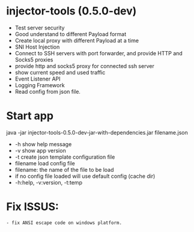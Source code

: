 # injector-tools (0.5.0-dev)


 - Test server security
 - Good understand to different Payload format
 - Create local proxy with different Payload at a time
 - SNI Host Injection
 - Connect to SSH servers with port forwarder, and provide HTTP and Socks5 proxies
 - provide http and socks5 proxy for connected ssh server
 - show current speed and used traffic
 - Event Listener API
 - Logging Framework
 - Read config from json file. 


# Start app
java -jar injector-tools-0.5.0-dev-jar-with-dependencies.jar filename.json

 - -h	show help message
 - -v	show app version
 - -t 	create json template configuration file
 - filename	load config file
 - filename:	the name of the file to be load
 - if no config file loaded will use default config (cache dir)
 - -h:help,	-v:version,	-t:temp
 
# Fix ISSUS:
	- fix ANSI escape code on windows platform. 
 
